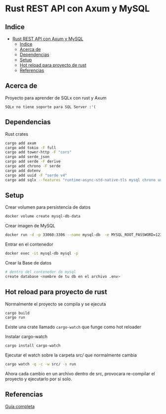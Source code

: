 # Rust REST API con Axum y MySQL

## Indice

- [Rust REST API con Axum y MySQL](#rust-rest-api-con-axum-y-mysql)
  - [Indice](#indice)
  - [Acerca de](#acerca-de)
  - [Dependencias](#dependencias)
  - [Setup](#setup)
  - [Hot reload para proyecto de rust](#hot-reload-para-proyecto-de-rust)
  - [Referencias](#referencias)

## Acerca de

Proyecto para aprender de SQLx con rust y Axum

`SQLx no tiene soporte para SQL Server :'(`

## Dependencias

Rust crates

```bash
cargo add axum
cargo add tokio -F full
cargo add tower-http -F "cors"
cargo add serde_json
cargo add serde -F derive
cargo add chrono -F serde
cargo add dotenv
cargo add uuid -F "serde v4"
cargo add sqlx --features "runtime-async-std-native-tls mysql chrono uuid"
```

## Setup

Crear volumen para persistencia de datos

```bash
docker volume create mysql-db-data
```

Crear imagen de MySQL

```bash
docker run -d -p 33060:3306 --name mysql-db  -e MYSQL_ROOT_PASSWORD=123456 --mount src=mysql-db-data,dst=/var/lib/mysql mysql
```

Entrar en el contenedor

```bash
docker exec -it mysql-db mysql -p
```

Crear la Base de datos

```bash
# dentro del contenedor de mysql
create database <nombre de tu db en el archivo .env>
```

## Hot reload para proyecto de rust

Normalmente el proyecto se compila y se ejecuta

```bash
cargo build
cargo run
```

Existe una crate llamado `cargo-watch` que funge como hot reloader

Instalar cargo-watch

```bash
cargo install cargo-watch
```

Ejecutar el watch sobre la carpeta src/ que normalmente cambia

```bash
cargo watch -q -c -w src/ -x run
```

Ahora cada cambio en un archivo dentro de src, provocara re-compilar el proyecto y
ejecutarlo por si solo.

## Referencias

[Guía completa](https://medium.com/@raditzlawliet/build-crud-rest-api-with-rust-and-mysql-using-axum-sqlx-d7e50b3cd130)
